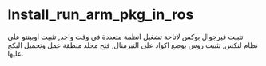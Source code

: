 # Install_run_arm_pkg_in_ros
تثبيت فيرجوال بوكس لاتاحة تشغيل انظمة متعددة في وقت واحد, تثبيت اوبينتو  على نظام لنكس, تثبيت روس بوضع اكواد على التيرمنال, فتح مجلد منطقة عمل وتحميل البكج عليها. 
